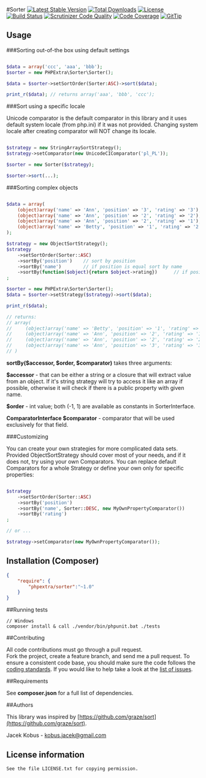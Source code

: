 #Sorter
[![Latest Stable Version](https://poser.pugx.org/phpextra/sorter/v/stable.svg)](https://packagist.org/packages/phpextra/sorter)
[![Total Downloads](https://poser.pugx.org/phpextra/sorter/downloads.svg)](https://packagist.org/packages/phpextra/sorter)
[![License](https://poser.pugx.org/phpextra/sorter/license.svg)](https://packagist.org/packages/phpextra/sorter)
[![Build Status](http://img.shields.io/travis/phpextra/sorter.svg)](https://travis-ci.org/phpextra/sorter)
[![Scrutinizer Code Quality](https://scrutinizer-ci.com/g/phpextra/sorter/badges/quality-score.png?b=master)](https://scrutinizer-ci.com/g/phpextra/sorter/?branch=master)
[![Code Coverage](https://scrutinizer-ci.com/g/phpextra/sorter/badges/coverage.png?b=master)](https://scrutinizer-ci.com/g/phpextra/sorter/?branch=master)
[![GitTip](http://img.shields.io/gittip/jkobus.svg)](https://www.gittip.com/jkobus)

## Usage

###Sorting out-of-the box using default settings

```php

$data = array('ccc', 'aaa', 'bbb');
$sorter = new PHPExtra\Sorter\Sorter();

$data = $sorter->setSortOrder(Sorter:ASC)->sort($data);

print_r($data); // returns array('aaa', 'bbb', 'ccc');

```
###Sort using a specific locale

Unicode comparator is the default comparator in this library and it uses default system locale (from php.ini) if it was not provided.
Changing system locale after creating comparator will NOT change its locale.

```php

$strategy = new StringArraySortStrategy();
$strategy->setComparator(new UnicodeCIComparator('pl_PL'));

$sorter = new Sorter($strategy);

$sorter->sort(...);

```

###Sorting complex objects

```php

$data = array(
    (object)array('name' => 'Ann', 'position' => '3', 'rating' => '3'),
    (object)array('name' => 'Ann', 'position' => '2', 'rating' => '2'),
    (object)array('name' => 'Ann', 'position' => '2', 'rating' => '1'),
    (object)array('name' => 'Betty', 'position' => '1', 'rating' => '2'),
);

$strategy = new ObjectSortStrategy();
$strategy
    ->setSortOrder(Sorter::ASC)
    ->sortBy('position')    // sort by position
    ->sortBy('name')        // if position is equal sort by name
    ->sortBy(function($object){return $object->rating})      // if position and name are equal, use rating
;

$sorter = new PHPExtra\Sorter\Sorter();
$data = $sorter->setStrategy($strategy)->sort($data);

print_r($data);

// returns:
// array(
//     (object)array('name' => 'Betty', 'position' => '1', 'rating' => '2'),
//     (object)array('name' => 'Ann', 'position' => '2', 'rating' => '1'),
//     (object)array('name' => 'Ann', 'position' => '2', 'rating' => '2'),
//     (object)array('name' => 'Ann', 'position' => '3', 'rating' => '3'),
// )

```

**sortBy($accessor, $order, $comparator)** takes three arguments:

**$accessor** - that can be either a string or a closure that will extract value from an object.
If it's string strategy will try to access it like an array if possible, otherwise it will check if there is a public property with given name.

**$order** - int value; both (-1, 1) are available as constants in SorterInterface.

**ComparatorInterface $comparator** - comparator that will be used exclusively for that field.


###Customizing

You can create your own strategies for more complicated data sets.
Provided ObjectSortStrategy should cover most of your needs, and if it does not, try using your own Comparators.
You can replace default Comparators for a whole Strategy or define your own only for specific properties:

```php

$strategy
    ->setSortOrder(Sorter::ASC)
    ->sortBy('position')
    ->sortBy('name', Sorter::DESC, new MyOwnPropertyComparator())
    ->sortBy('rating')
;

// or ...

$strategy->setComparator(new MyOwnPropertyComparator());

```

## Installation (Composer)

```json
{
    "require": {
        "phpextra/sorter":"~1.0"
    }
}
```

##Running tests

```
// Windows
composer install & call ./vendor/bin/phpunit.bat ./tests
```

##Contributing

All code contributions must go through a pull request.  
Fork the project, create a feature branch, and send me a pull request.
To ensure a consistent code base, you should make sure the code follows
the [coding standards](http://symfony.com/doc/2.0/contributing/code/standards.html).
If you would like to help take a look at the [list of issues](https://github.com/phpextra/sorter/issues).

##Requirements

See **composer.json** for a full list of dependencies.

##Authors

This library was inspired by [https://github.com/graze/sort](https://github.com/graze/sort).

Jacek Kobus - <kobus.jacek@gmail.com>

## License information

    See the file LICENSE.txt for copying permission.

